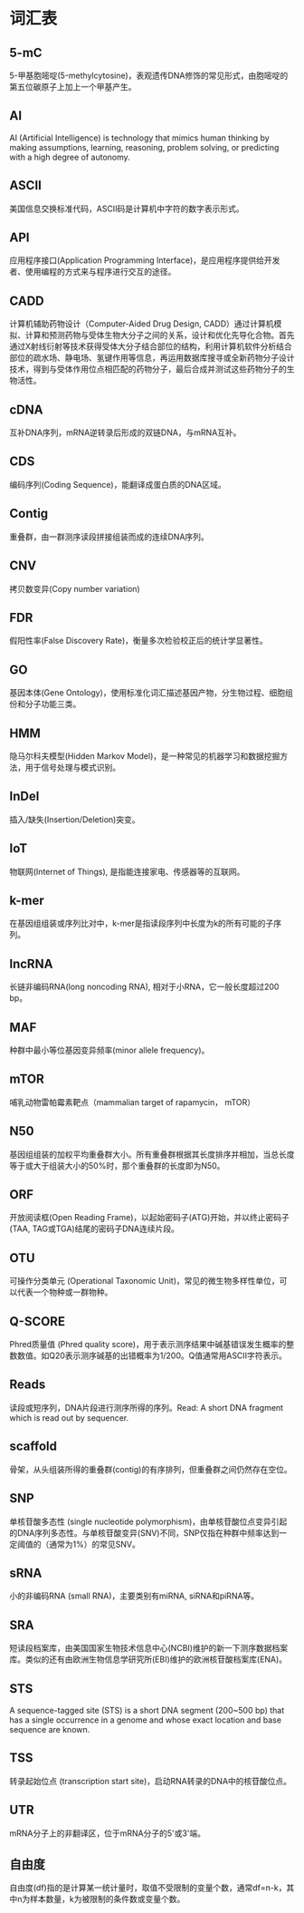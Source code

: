 # 词汇表

## 5-mC
5-甲基胞嘧啶(5-methylcytosine)，表观遗传DNA修饰的常见形式，由胞嘧啶的第五位碳原子上加上一个甲基产生。

## AI
AI (Artificial Intelligence) is technology that mimics human thinking by making assumptions, learning, reasoning, problem solving, or predicting with a high degree of autonomy.

## ASCII
美国信息交换标准代码，ASCII码是计算机中字符的数字表示形式。

## API
应用程序接口(Application Programming Interface)，是应用程序提供给开发者、使用编程的方式来与程序进行交互的途径。

## CADD
计算机辅助药物设计（Computer-Aided Drug Design, CADD）通过计算机模拟、计算和预测药物与受体生物大分子之间的关系，设计和优化先导化合物。首先通过X射线衍射等技术获得受体大分子结合部位的结构，利用计算机软件分析结合部位的疏水场、静电场、氢键作用等信息，再运用数据库搜寻或全新药物分子设计技术，得到与受体作用位点相匹配的药物分子，最后合成并测试这些药物分子的生物活性。

## cDNA
互补DNA序列，mRNA逆转录后形成的双链DNA，与mRNA互补。

## CDS
编码序列(Coding Sequence)，能翻译成蛋白质的DNA区域。

## Contig
重叠群，由一群测序读段拼接组装而成的连续DNA序列。

## CNV
拷贝数变异(Copy number variation)

## FDR
假阳性率(False Discovery Rate)，衡量多次检验校正后的统计学显著性。

## GO
基因本体(Gene Ontology)，使用标准化词汇描述基因产物，分生物过程、细胞组份和分子功能三类。

## HMM
隐马尔科夫模型(Hidden Markov Model)，是一种常见的机器学习和数据挖掘方法，用于信号处理与模式识别。

## InDel
插入/缺失(Insertion/Deletion)突变。

## IoT
物联网(Internet of Things), 是指能连接家电、传感器等的互联网。

## k-mer
在基因组组装或序列比对中，k-mer是指读段序列中长度为k的所有可能的子序列。

## lncRNA
长链非编码RNA(long noncoding RNA), 相对于小RNA，它一般长度超过200 bp。

## MAF
种群中最小等位基因变异频率(minor allele frequency)。

## mTOR
哺乳动物雷帕霉素靶点（mammalian target of rapamycin， mTOR）

## N50
基因组组装的加权平均重叠群大小。所有重叠群根据其长度排序并相加，当总长度等于或大于组装大小的50%时，那个重叠群的长度即为N50。

## ORF
开放阅读框(Open Reading Frame)，以起始密码子(ATG)开始，并以终止密码子(TAA, TAG或TGA)结尾的密码子DNA连续片段。

## OTU
可操作分类单元 (Operational Taxonomic Unit)，常见的微生物多样性单位，可以代表一个物种或一群物种。

## Q-SCORE
Phred质量值 (Phred quality score)，用于表示测序结果中碱基错误发生概率的整数数值。如Q20表示测序碱基的出错概率为1/200。Q值通常用ASCII字符表示。

## Reads 
读段或短序列，DNA片段进行测序所得的序列。Read: A short DNA fragment which is read out by sequencer.

## scaffold
骨架，从头组装所得的重叠群(contig)的有序排列，但重叠群之间仍然存在空位。

## SNP
单核苷酸多态性 (single nucleotide polymorphism)，由单核苷酸位点变异引起的DNA序列多态性。与单核苷酸变异(SNV)不同，SNP仅指在种群中频率达到一定阈值的（通常为1%）的常见SNV。

## sRNA
小的非编码RNA (small RNA)，主要类别有miRNA, siRNA和piRNA等。

## SRA 
短读段档案库，由美国国家生物技术信息中心(NCBI)维护的新一下测序数据档案库。类似的还有由欧洲生物信息学研究所(EBI)维护的欧洲核苷酸档案库(ENA)。

## STS
A sequence-tagged site (STS) is a short DNA segment (200~500 bp) that has a single occurrence in a genome and whose exact location and base sequence are known.

## TSS
转录起始位点 (transcription start site)，启动RNA转录的DNA中的核苷酸位点。

## UTR 
mRNA分子上的非翻译区，位于mRNA分子的5'或3'端。

## 自由度
自由度(df)指的是计算某一统计量时，取值不受限制的变量个数，通常df=n-k，其中n为样本数量，k为被限制的条件数或变量个数。

